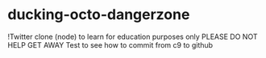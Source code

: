 ducking-octo-dangerzone
=======================

!Twitter clone (node) to learn for education purposes only PLEASE DO NOT HELP GET AWAY
Test to see how to commit from
c9
to
github
